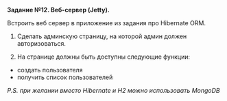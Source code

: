 **Задание №12. Веб-сервер (Jetty).**

Встроить веб сервер в приложение из задания про Hibernate ORM.

1. Сделать админскую страницу, на которой админ должен авторизоваться.

2. На странице должны быть доступны следующие функции:
- создать пользователя
- получить список пользователей

_P.S. при желании вместо Hibernate и H2 можно использовать MongoDB_
